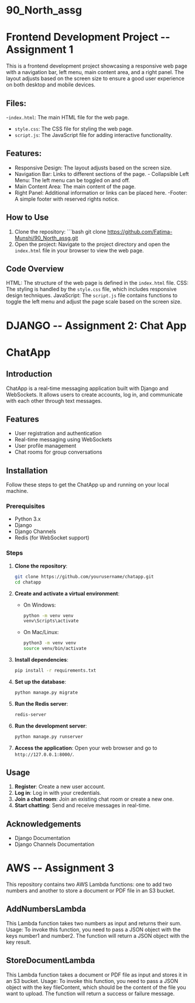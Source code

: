 # 90_North_assg
# Frontend Development Project -- Assignment 1
This is a frontend development project showcasing a responsive web page with a navigation bar, left menu, main content area, and a right panel. The layout adjusts based on the screen size to ensure a good user experience on both desktop and mobile devices. 
## Files: 
  -`index.html`: The main HTML file for the web page. 
  - `style.css`: The CSS file for styling the web page.
  - `script.js`: The JavaScript file for adding interactive functionality.
 ## Features: 
 - Responsive Design: The layout adjusts based on the screen size.
- Navigation Bar: Links to different sections of the page. - Collapsible Left Menu: The left menu can be toggled on and off.
- Main Content Area: The main content of the page.
- Right Panel: Additional information or links can be placed here. -Footer: A simple footer with reserved rights notice. 
## How to Use 
1. Clone the repository: ```bash git clone https://github.com/Fatima-Munshi/90_North_assg.git
2. Open the project: Navigate to the project directory and open the `index.html` file in your browser to view the web page.
## Code Overview 
HTML: The structure of the web page is defined in the `index.html` file.
CSS: The styling is handled by the `style.css` file, which includes responsive design techniques.
JavaScript: The `script.js` file contains functions to toggle the left menu and adjust the page scale based on the screen size.

# DJANGO -- Assignment 2: Chat App
# ChatApp

## Introduction
ChatApp is a real-time messaging application built with Django and WebSockets. It allows users to create accounts, log in, and communicate with each other through text messages.

## Features
- User registration and authentication
- Real-time messaging using WebSockets
- User profile management
- Chat rooms for group conversations

## Installation
Follow these steps to get the ChatApp up and running on your local machine.

### Prerequisites
- Python 3.x
- Django
- Django Channels
- Redis (for WebSocket support)

### Steps
1. **Clone the repository**:
    ```bash
    git clone https://github.com/yourusername/chatapp.git
    cd chatapp
    ```

2. **Create and activate a virtual environment**:
    - On Windows:
      ```bash
      python -m venv venv
      venv\Scripts\activate
      ```
    - On Mac/Linux:
      ```bash
      python3 -m venv venv
      source venv/bin/activate
      ```

3. **Install dependencies**:
    ```bash
    pip install -r requirements.txt
    ```

4. **Set up the database**:
    ```bash
    python manage.py migrate
    ```

5. **Run the Redis server**:
    ```bash
    redis-server
    ```

6. **Run the development server**:
    ```bash
    python manage.py runserver
    ```

7. **Access the application**:
    Open your web browser and go to `http://127.0.0.1:8000/`.

## Usage
1. **Register**: Create a new user account.
2. **Log in**: Log in with your credentials.
3. **Join a chat room**: Join an existing chat room or create a new one.
4. **Start chatting**: Send and receive messages in real-time.

## Acknowledgements
- Django Documentation
- Django Channels Documentation

# AWS -- Assignment 3
This repository contains two AWS Lambda functions: one to add two numbers and another to store a document or PDF file in an S3 bucket.
## AddNumbersLambda
This Lambda function takes two numbers as input and returns their sum.
Usage: To invoke this function, you need to pass a JSON object with the keys number1 and number2. The function will return a JSON object with the key result.
## StoreDocumentLambda
This Lambda function takes a document or PDF file as input and stores it in an S3 bucket.
Usage: To invoke this function, you need to pass a JSON object with the key fileContent, which should be the content of the file you want to upload. The function will return a success or failure message.
